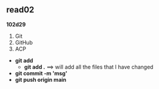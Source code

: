 ## read02 
**102d29**
1. Git
1. GitHub
1. ACP 

- **git add <file name>**
  - **git add .** ==> will add all the files that I have changed 
- **git commit -m 'msg'**
- **git push origin main**